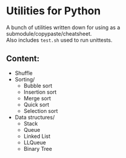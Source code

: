 # Utilities for Python

A bunch of utilities written down for using as a submodule/copypaste/cheatsheet. \
Also includes `test.sh` used to run unittests.

## Content:
- Shuffle
- Sorting/
    - Bubble sort
    - Insertion sort
    - Merge sort
    - Quick sort
    - Selection sort 
- Data structures/
    - Stack
    - Queue
    - Linked List
    - LLQueue
    - Binary Tree